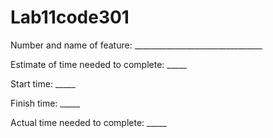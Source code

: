 # Lab11code301

Number and name of feature: ________________________________

Estimate of time needed to complete: _____

Start time: _____

Finish time: _____

Actual time needed to complete: _____